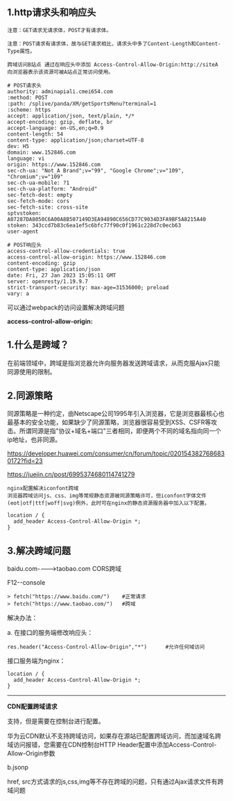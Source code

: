 ## 1.http请求头和响应头

```
注意：GET请求无请求体，POST才有请求体。

注意：POST请求有请求体，故与GET请求相比，请求头中多了Content-Length和Content-Type属性。

跨域访问B站点 通过在响应头中添加 Access-Control-Allow-Origin:http://siteA 向浏览器表示该资源可被A站点正常访问使用。
```

```shell
# POST请求头
authority: adminapiali.cmei654.com
:method: POST
:path: /splive/panda/XM/getSportsMenu?terminal=1
:scheme: https
accept: application/json, text/plain, */*
accept-encoding: gzip, deflate, br
accept-language: en-US,en;q=0.9
content-length: 54
content-type: application/json;charset=UTF-8
dev: H5
domain: www.152846.com
language: vi
origin: https://www.152846.com
sec-ch-ua: "Not_A Brand";v="99", "Google Chrome";v="109", "Chromium";v="109"
sec-ch-ua-mobile: ?1
sec-ch-ua-platform: "Android"
sec-fetch-dest: empty
sec-fetch-mode: cors
sec-fetch-site: cross-site
sptvstoken: A07287DA8050C6A00A8B507149D3EA94890C656CD77C9034D3FA9BF5A8215A40
stoken: 343ccd7b83c6ea1ef5c6bfc77f90c0f1961c228d7c0ecb63
user-agent
```

```shell
# POST响应头
access-control-allow-credentials: true
access-control-allow-origin: https://www.152846.com
content-encoding: gzip
content-type: application/json
date: Fri, 27 Jan 2023 15:05:11 GMT
server: openresty/1.19.9.7
strict-transport-security: max-age=31536000; preload
vary: a
```

可以通过webpack的访问设置解决跨域问题

**access-control-allow-origin:**

## 1.什么是跨域？

在前端领域中，跨域是指浏览器允许向服务器发送跨域请求，从而克服Ajax只能同源使用的限制。

## 2.同源策略

​        同源策略是一种约定，由Netscape公司1995年引入浏览器，它是浏览器最核心也最基本的安全功能，如果缺少了同源策略，浏览器很容易受到XSS、CSFR等攻击。所谓同源是指"协议+域名+端口"三者相同，即便两个不同的域名指向同一个ip地址，也非同源。

https://developer.huawei.com/consumer/cn/forum/topic/0201543827686830172?fid=23

https://juejin.cn/post/6995374680114741279

```
nginx配置解决iconfont跨域
浏览器跨域访问js、css、img等常规静态资源被同源策略许可，但iconfont字体文件(eot|otf|ttf|woff|svg)例外，此时可在nginx的静态资源服务器中加入以下配置。

location / {
  add_header Access-Control-Allow-Origin *;
}
```

## 3.解决跨域问题

baidu.com---->taobao.com    CORS跨域

F12--console

```shell
> fetch("https://www.baidu.com/")    #正常请求
> fetch("https://www.taobao.com/")   #跨域
```

解决办法：

a. 在接口的服务端修改响应头：

```shell
res.header("Access-Control-Allow-Origin","*")      #允许任何域访问
```

接口服务端为nginx：

```shell
location / {
  add_header Access-Control-Allow-Origin *;
}
```

---

**CDN配置跨域请求**

支持，但是需要在控制台进行配置。

华为云CDN默认不支持跨域访问，如果存在源站已配置跨域访问，而加速域名跨域访问报错，您需要在CDN控制台HTTP Header配置中添加Access-Control-Allow-Origin参数



b.jsonp

href, src方式请求的js,css,img等不存在跨域的问题，只有通过Ajax请求文件有跨域问题

